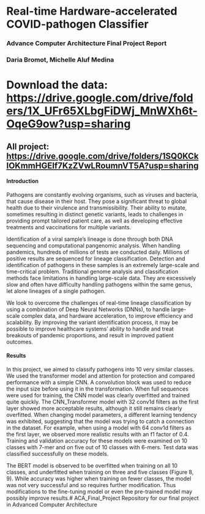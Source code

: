 # Real-time Hardware-accelerated COVID-pathogen Classifier
### Advance Computer Architecture Final Project Report
### Daria Bromot, Michelle Aluf Medina

# Download the data: https://drive.google.com/drive/folders/1X_UFr65XLbgFiDWj_MnWXh6t-OqeG9ow?usp=sharing
## All project: https://drive.google.com/drive/folders/1SQ0KCkIOKmmHGEIf7KzZVwLRoumnVT5A?usp=sharing

#### Introduction
Pathogens are constantly evolving organisms, such as viruses and bacteria, that cause disease in their host. They pose a significant threat to global health due to their virulence and transmissibility. Their ability to mutate, sometimes resulting in distinct genetic variants, leads to challenges in providing prompt tailored patient care, as well as developing effective treatments and vaccinations for multiple variants.

Identification of a viral sample’s lineage is done through both DNA sequencing and computational pangenomic analysis. When handling pandemics, hundreds of millions of tests are conducted daily. Millions of positive results are sequenced for lineage classification. Detection and identification of pathogens in these samples is an extremely large-scale and time-critical problem. Traditional genome analysis and classification methods face limitations in handling large-scale data. They are excessively slow and often have difficulty handling pathogens within the same genus, let alone lineages of a single pathogen.

We look to overcome the challenges of real-time lineage classification by using a combination of Deep Neural Networks (DNNs), to handle large-scale complex data, and hardware acceleration, to improve efficiency and scalability. By improving the variant identification process, it may be possible to improve healthcare systems’ ability to handle and treat breakouts of pandemic proportions, and result in improved patient outcomes.

#### Results

In this project, we aimed to classify pathogens into 10 very similar classes. We used the transformer model and attention for protection and compared performance with a simple CNN. A convolution block was used to reduce the input size before using it in the transformation. When full sequences were used for training, the CNN model was clearly overfitted and trained quite quickly. The CNN_Transformer model with 32 conv1d filters as the first layer showed more acceptable results, although it still remains clearly overfitted. When changing model parameters, a different learning tendency was exhibited, suggesting that the model was trying to catch a connection in the dataset. For example, when using a model with 64 conv1d filters as the first layer, we observed more realistic results with an f1 factor of 0.4. Training and validation accuracy for these models were examined on 10 classes with 7-mer and on five out of 10 classes with 6-mers. Test data was classified successfully on these models. 

The BERT model is observed to be overfitted when training on all 10 classes, and underfitted when training on three and five classes (Figure 8, 9). While accuracy was higher when training on fewer classes, the model was not very successful and so requires further modification. Thus modifications to the fine-tuning model or even the pre-trained model may possibly improve results.# ACA_Final_Project
Repository for our final project in Advanced Computer Architecture
